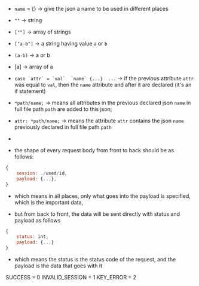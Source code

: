 

- `name` = {} -> give the json a name to be used in different places
- `""` -> string
- `[""]` -> array of strings
- `["a-b"]` -> a string having value `a` or `b`
- `(a-b)` -> a or b
- [a] -> array of a
- ```case `attr` = `val` 
	`name` {...} 
	...```
	-> if the previous attribute `attr` was equal to `val`, then the `name` attribute and after it are declared (it's an if statement)
- `*path/name;` -> means all attributes in the previous declared json `name` in full file path `path` are added to this json;
- `attr: *path/name;` -> means the attribute `attr` contains the json `name` previously declared in full file path `path`
- 

- the shape of every request body from front to back should be as follows:
```js
{
	session: ./used/id,
	payload: {...},
}
```
- which means in all places, only what goes into the payload is specified, which is the important data, 

- but from back to front, the data will be sent directly with status and payload as follows
```js
{
	status: int,
	payload: {...}
}
```
- which means the status is the status code of the request, and the payload is the data that goes with it

SUCCESS = 0
INVALID_SESSION = 1	
KEY_ERROR = 2
